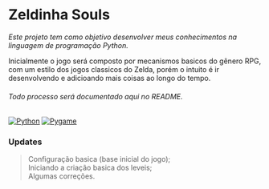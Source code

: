 # Zeldinha Souls

_Este projeto tem como objetivo desenvolver meus conhecimentos na linguagem de programação Python._ 

Inicialmente o jogo será composto por mecanismos basicos do gênero RPG, com um estilo dos jogos classicos do Zelda, porém o intuito é ir desenvolvendo e adicioando mais coisas ao longo do tempo.
###### Todo processo será documentado aqui no README.

[![Python](https://img.shields.io/badge/Python-v3.10-blue)](https://www.python.org/downloads/)
[![Pygame](https://img.shields.io/badge/Pygame-v2.1.2-red)](https://www.pygame.org/download.shtml)
### Updates

> Configuração basica (base inicial do jogo);  
> Iniciando a criação basica dos leveis;  
> Algumas correções.  